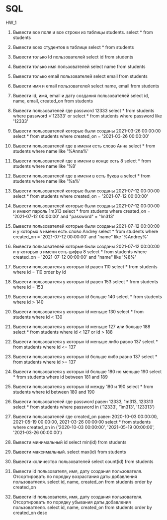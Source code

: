 # SQL
HW_1
 1. Вывести все поля и все строки из таблицы students.
select * from students

 2. Вывести всех студентов в таблице
select * from students

 3. Вывести только Id пользователей
select id from students

 4. Вывести только имя пользователей
select name from students

 5. Вывести только email пользователей
select email from students

 6. Вывести имя и email пользователей
select name, email from students

 7. Вывести id, имя, email и дату создания пользователей
select id, name, email, created_on from students

 8. Вывести пользователей где password 12333
select * from students
where password ='12333'
or
select * from students
where password like '12333'

 9. Вывести пользователей которые были созданы 2021-03-26 00:00:00
select * from students
where created_on = '2021-03-26 00:00:00'

 10. Вывести пользователей где в имени есть слово Анна
select * from students 
where name like '%Anna%'

 11. Вывести пользователей где в имени в конце есть 8
select * from students
where name like '%8'

 12. Вывести пользователей где в имени в есть буква а
select * from students
where name like '%a%'

 13. Вывести пользователей которые были созданы 2021-07-12 00:00:00
select * from students
where created_on = '2021-07-12 00:00:00'

 14. Вывести пользователей которые были созданы 2021-07-12 00:00:00 и имеют пароль 1m313
select * from students
where created_on = '2021-07-12 00:00:00' and "password" = '1m313'

 15. Вывести пользователей которые были созданы 2021-07-12 00:00:00 и у которых в имени есть слово Andrey
select * from students
where created_on = '2021-07-12 00:00:00' and "name" like '%Andrey%'

 16. Вывести пользователей которые были созданы 2021-07-12 00:00:00 и у которых в имени есть цифра 8
select * from students
where created_on = '2021-07-12 00:00:00' and "name" like '%8%'

 17. Вывести пользователя у которых id равен 110
select * from students
where id = 110
order by id

 18. Вывести пользователя у которых id равен 153
select * from students
where id = 153

 19. Вывести пользователя у которых id больше 140
select * from students
where id > 140

 20. Вывести пользователя у которых id меньше 130
select * from students
where id < 130

 21. Вывести пользователя у которых id меньше 127 или больше 188
select * from students
where id < 127 or id > 188

 22. Вывести пользователя у которых id меньше либо равно 137
select * from students
where id <= 137

 23. Вывести пользователя у которых id больше либо равно 137
select * from students
where id >= 137

 24. Вывести пользователя у которых id больше 180 но меньше 190
select * from students
where id between 181 and 189

 25. Вывести пользователя у которых id между 180 и 190
select * from students
where id between 180 and 190

 26. Вывести пользователей где password равен 12333, 1m313, 123313
select * from students
where password in ('12333', '1m313', '123313')

 27. Вывести пользователей где created_on равен 2020-10-03 00:00:00, 2021-05-19 00:00:00, 2021-03-26 00:00:00
select * from students
where created_on in ('2020-10-03 00:00:00', '2021-05-19 00:00:00', '2021-03-26 00:00:00')

 28. Вывести минимальный id 
select min(id) from students

 29. Вывести максимальный.
select max(id) from students

 30. Вывести количество пользователей
select count(id) from students

 31. Вывести id пользователя, имя, дату создания пользователя. Отсортировать по порядку возрастания даты добавления пользоватлеля.
select id, name, created_on from students
order by created_on

 32. Вывести id пользователя, имя, дату создания пользователя. Отсортировать по порядку убывания даты добавления пользоватлеля.
select id, name, created_on from students
order by created_on desc
